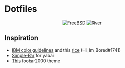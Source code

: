 # Dotfiles
<div align=center>
  
[![FreeBSD](https://img.shields.io/badge/FreeBSD-13.0-red?style=flat&logo=freebsd)](https://www.freebsd.org/) [![River](https://img.shields.io/badge/River-0.1.3-blue?style=flat&logo=i3)](https://github.com/riverwm/river)
<div align=left>
    
## Inspiration
*  [IBM color guidelines](https://www.ibm.com/design/language/color/) and this [rice](https://github.com/bunself/dotfiles/blob/main/.github/assets/shaunsingh.png) (Hi_Im_Bored#1741)
* [Simple-Bar](https://github.com/Jean-Tinland/simple-bar) for yabai
* [This](https://www.reddit.com/r/foobar2000/comments/ogs88y/my_dark_mode_foobar_theme/) foobar2000 theme
